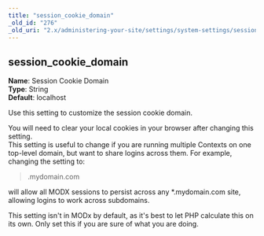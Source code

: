 ```yaml
---
title: "session_cookie_domain"
_old_id: "276"
_old_uri: "2.x/administering-your-site/settings/system-settings/session_cookie_domain"
---
```


session\_cookie\_domain
-----------------------

**Name**: Session Cookie Domain   
**Type**: String   
**Default**: localhost

Use this setting to customize the session cookie domain.

<div class="warning">You will need to clear your local cookies in your browser after changing this setting.</div>This setting is useful to change if you are running multiple Contexts on one top-level domain, but want to share logins across them. For example, changing the setting to:

> .mydomain.com

will allow all MODX sessions to persist across any \*.mydomain.com site, allowing logins to work across subdomains.

<div class="note">This setting isn't in MODx by default, as it's best to let PHP calculate this on its own. Only set this if you are sure of what you are doing.</div>